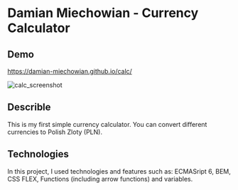 # Damian Miechowian - Currency Calculator

## Demo
https://damian-miechowian.github.io/calc/

![calc_screenshot](https://user-images.githubusercontent.com/121828192/216845403-16983375-d6e4-4614-9182-f16d887ecac2.jpg)

## Describle

This is my first simple currency calculator.
You can convert different currencies to Polish Zloty (PLN).

## Technologies
In this project, I used technologies and features such as: ECMASript 6, BEM, CSS FLEX, Functions (including arrow functions) and variables.
